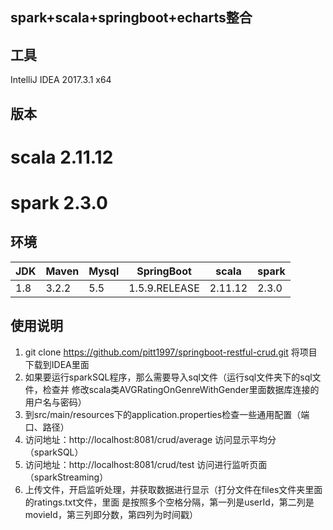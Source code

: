 ## spark+scala+springboot+echarts整合
## 工具 
IntelliJ IDEA 2017.3.1 x64

## 版本
# scala 2.11.12
# spark 2.3.0

## 环境			

| JDK |Maven | Mysql |SpringBoot | scala |spark|
|--|--|--|--|--|--|
|1.8 | 3.2.2 | 5.5 | 1.5.9.RELEASE | 2.11.12 |2.3.0| 



## 使用说明

1. git clone https://github.com/pitt1997/springboot-restful-crud.git 将项目下载到IDEA里面
2. 如果要运行sparkSQL程序，那么需要导入sql文件（运行sql文件夹下的sql文件，检查并
修改scala类AVGRatingOnGenreWithGender里面数据库连接的用户名与密码）
3. 到src/main/resources下的application.properties检查一些通用配置（端口、路径）
4. 访问地址：http://localhost:8081/crud/average 访问显示平均分（sparkSQL）
5. 访问地址：http://localhost:8081/crud/test 访问进行监听页面（sparkStreaming）
6. 上传文件，开启监听处理，并获取数据进行显示（打分文件在files文件夹里面的ratings.txt文件，里面
是按照多个空格分隔，第一列是userId，第二列是movieId，第三列即分数，第四列为时间戳）
